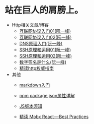 # 站在巨人的肩膀上。
 * Http相关文章/博客
    * [互联网协议入门01(阮一峰)](http://www.ruanyifeng.com/blog/2012/05/internet_protocol_suite_part_i.html)
    * [互联网协议入门02(阮一峰)](http://www.ruanyifeng.com/blog/2012/06/internet_protocol_suite_part_ii.html)
    * [DNS原理入门(阮一峰)](http://www.ruanyifeng.com/blog/2016/06/dns.html)
    * [SSH原理和运用01(阮一峰)](https://www.ruanyifeng.com/blog/2011/12/ssh_remote_login.html)
    * [SSH原理和运用02(阮一峰)](http://www.ruanyifeng.com/blog/2011/12/ssh_port_forwarding.html)
    * [数字签名是什么(阮一峰)](http://www.ruanyifeng.com/blog/2011/08/what_is_a_digital_signature.html)
    * [精读http权威指南](https://github.com/woai30231/http)
 * 其他
     * [markdown入门](http://xianbai.me/learn-md/article/about/helloworld.html)
    * [npm package.json属性详解](https://www.cnblogs.com/tzyy/p/5193811.html#_h1_13)

    * [JS版本须知](http://esnext.justjavac.com/)
    * [精读 Mobx React — Best Practices](https://mp.weixin.qq.com/s?__biz=MzU2NzcxNTQ0OA==&mid=2247483774&idx=1&sn=4c497ffc6f3067caac4e5a56208fd276&chksm=fc99b269cbee3b7fc3082adfcfef11e4c475d067fa9bc11c1a1ef073574efd2c9ffb09a4fbd3&mpshare=1&scene=23&srcid=#rd)